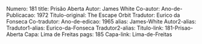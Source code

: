 Numero: 181
title: Prisão Aberta
Autor: James White
Co-autor: 
Ano-de-Publicacao: 1972
Titulo-original: The Escape Orbit
Tradutor: Eurico da Fonseca
Co-tradutor: 
Ano-de-edicao: 1965
alias: James-White
Autor2-alias: 
Tradutor1-alias: Eurico-da-Fonseca
Tradutor2-alias: 
Titulo-link: 181-Prisao-Aberta
Capa: Lima de Freitas
pags: 185
Capa-link: Lima-de-Freitas